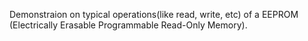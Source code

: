 Demonstraion on typical operations(like read, write, etc) of a EEPROM (Electrically Erasable Programmable Read-Only Memory).
